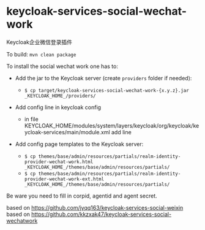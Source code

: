 # keycloak-services-social-wechat-work

Keycloak企业微信登录插件

To build:
`mvn clean package`

To install the social wechat work one has to:

* Add the jar to the Keycloak server (create `providers` folder if needed):
  * `$ cp target/keycloak-services-social-wechat-work-{x.y.z}.jar _KEYCLOAK_HOME_/providers/` 
* Add config line in keycloak config
  * in file KEYCLOAK_HOME/modules/system/layers/keycloak/org/keycloak/keycloak-services/main/module.xml 
    add line 
    <module name="org.infinispan" services="import"/>

* Add config page templates to the Keycloak server:
  * `$ cp themes/base/admin/resources/partials/realm-identity-provider-wechat-work.html _KEYCLOAK_HOME_/themes/base/admin/resources/partials/`
  * `$ cp themes/base/admin/resources/partials/realm-identity-provider-wechat-work-ext.html _KEYCLOAK_HOME_/themes/base/admin/resources/partials/`

Be ware you need to fill in corpid, agentid and agent secret.

based on https://github.com/jyqq163/keycloak-services-social-weixin
based on https://github.com/kkzxak47/keycloak-services-social-wechatwork